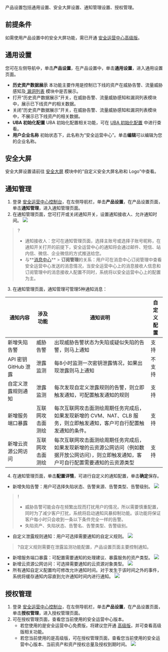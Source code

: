 产品设置包括通用设置、安全大屏设置、通知管理设置、授权管理。
## 前提条件
如需使用产品设置中的安全大屏功能，需已开通 [安全运营中心高级版](https://buy.cloud.tencent.com/soc?type=new)。

## 通用设置
您可在左侧导航中，单击**产品设置**，在产品设置中，单击**通用设置**，进入通用设置页面。
- **历史资产数据展示**
本功能主要作用是控制已下线的资产在威胁告警、流量威胁感知及[ 漏洞列表](https://console.cloud.tencent.com/ssav2/vulner/vul) 模块中是否展示。
 - 打开“历史资产数据展示”开关，在威胁告警、流量威胁感知和漏洞列表模块中，展示已下线资产的相关数据。
 - 关闭“历史资产数据展示”开关，在威胁告警、流量威胁感知和漏洞列表模块中，不展示已下线资产的相关数据。
- **UBA 初始化配置**
UBA 初始化配置相关功能，可在 [UBA 初始化配置](https://cloud.tencent.com/document/product/664/41790) 中进行查看。
- **用户企业名称**
初始状态下，此名称为“安全运营中心”。单击**编辑**可以编辑为您的企业名称。

## 安全大屏
安全大屏设置请前往 [安全大屏](https://cloud.tencent.com/document/product/664/41469) 模块中的“自定义安全大屏名称和 Logo”中查看。

## 通知管理
1. 登录 [安全运营中心控制台](https://console.cloud.tencent.com/ssav2/setting/auth)，在左侧导航栏，单击**产品设置**，在产品设置页面，单击**通知管理**，进入通知管理页面。
2. 在通知管理页面，您可打开或关闭通知开关，设置通知接收人、允许通知时间。
![](https://qcloudimg.tencent-cloud.cn/raw/d2a460544aed422a7a81e6cf76740ff3.png)
>?
>- 通知接收人：您可在通知管理页面，选择主账号或选择子账号昵称，在通知开关打开的前提下，安全运营中心的通知将会通过邮件、短信、站内信、微信、企业微信的方式推送给您。
>- 与**[消息中心](https://console.cloud.tencent.com/message)** > **订阅管理**的关系：用户可在消息中心订阅管理中查看安全运营中心发送的消息情况，当安全运营中心上的消息接收人信息和订阅管理中的消息接收人配置不同时，系统将以安全运营中心上的配置为主。
3. 在通知管理页面，通知管理可管理5种通知消息：
<table>
<thead>
<tr>
<th>通知内容</th>
<th>涉及功能</th>
<th>通知说明</th>
<th>自定义配置</th>
</tr>
</thead>
<tbody><tr>
<td>新增失陷告警</td>
<td>威胁告警</td>
<td>出现威胁告警状态为失陷或疑似失陷的告警，则马上通知</td>
<td>支持</td>
</tr>
<tr>
<td>API 密钥 GitHub 泄露</td>
<td>泄露监测</td>
<td>每8小时监测一次密钥泄露情况，如果出现泄露则马上通知</td>
<td>不支持</td>
</tr>
<tr>
<td>自定义泄露规则通知</td>
<td>泄露监测</td>
<td>每次发现自定义泄露规则的告警，则立即触发通知，可配置触发通知的规则</td>
<td>支持</td>
</tr>
<tr>
<td>新增服务端口暴露</td>
<td>互联网攻击面测绘</td>
<td>每次互联网攻击面测绘周期任务完成后，如果发现新增的 CVM、NAT、CLB 服务，则立即触发通知，客户可自行配置触发通知的条件。</td>
<td>支持</td>
</tr>
<tr>
<td>新增云资源公网访问</td>
<td>互联网攻击面测绘</td>
<td>每次互联网攻击面测绘周期任务完成后，如果发现新增的云资源公网访问（例如数据开放公网访问），则立即触发通知，客户可自行配置需要通知的云资源类型</td>
<td>支持</td>
</tr>
</tbody></table>

4. 在通知管理页面，单击**配置详情**，可进行自定义的通知配置，单击**确定**保存。
 - 新增失陷告警：用户可选择失陷状态、告警来源、告警类型、告警级别。
![](https://qcloudimg.tencent-cloud.cn/raw/295d23f628c7692104d8cd04d8d795b9.png)
>!
>- 威胁告警可能会存在频繁出现而打扰用户的情况，所以需要慎重配置，同时为了减少客户打扰，系统将启动通知风暴抑制功能。该功能将保证客户每小时只会收到一条以下条件完全一样的告警。
>- 失陷资产、失陷状态、告警名、告警类型、告警级别。
 - 自定义泄露规则通知：用户可选择需要通知的自定义规则。
![](https://qcloudimg.tencent-cloud.cn/raw/804cc8e70a687e44d4be469ee6d0e2ca.png)
>?自定义规则需要在泄露监测功能配置，产品设置页面主要控制通知。
>
 - 新增服务端口暴露：可配置需要通知的处理建议、暴露服务的资产类型。
![](https://qcloudimg.tencent-cloud.cn/raw/4b6dd829855e3503db84cc3915cc577d.png)
 - 新增云资源公网访问：可选择需要通知的云资源对象类型。
 ![](https://qcloudimg.tencent-cloud.cn/raw/0e72ad6b137d0edc7b2d8528bd96ee09.png)
 - 所有通知自定义配置均可修改允许通知时间。对于发生于该时间之外的事件，系统将缓存通知内容直到允许通知时间内进行通知。
  ![](https://qcloudimg.tencent-cloud.cn/raw/0fe00fab8eb05bd37c56b03c961f3111.png)
	


## 授权管理
1. 登录 [安全运营中心控制台](https://console.cloud.tencent.com/ssav2/setting/auth)，在左侧导航栏，单击**产品设置**，在产品设置页面，单击**授权管理**，进入授权管理页面。
2. 可在授权管理页面，查看您当前使用的安全运营中心版本。
	- 若您使用的是安全运营中心免费版，将建议您开通 [高级版](https://buy.cloud.tencent.com/soc?type=new)，并可查看高级版相关功能。
	- 若您当前使用的是高级版，可在授权管理页面，查看您当前使用的安全运营中心版本、当前资产和资产授权总量及授权到期时间。
![](https://main.qcloudimg.com/raw/bd48a459300af13866f1d8b4a6af7bf0.png)



